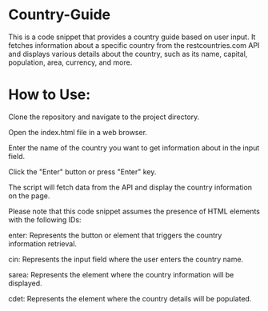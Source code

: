 # Country-Guide
This is a code snippet that provides a country guide based on user input. It fetches information about a specific country from the restcountries.com API and displays various details about the country, such as its name, capital, population, area, currency, and more.

# How to Use:

Clone the repository and navigate to the project directory.

Open the index.html file in a web browser.

Enter the name of the country you want to get information about in the input field.

Click the "Enter" button or press "Enter" key.

The script will fetch data from the API and display the country information on the page.

Please note that this code snippet assumes the presence of HTML elements with the following IDs:

enter: Represents the button or element that triggers the country information retrieval.

cin: Represents the input field where the user enters the country name.

sarea: Represents the element where the country information will be displayed.

cdet: Represents the element where the country details will be populated.
